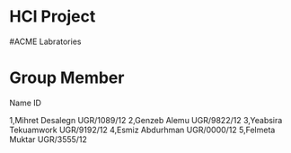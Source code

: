 # HCI Project 
#ACME Labratories

#     Group Member   

   Name                                     ID
   
   1,Mihret Desalegn                        UGR/1089/12
   2,Genzeb Alemu                           UGR/9822/12
   3,Yeabsira Tekuamwork                    UGR/9192/12
   4,Esmiz  Abdurhman                       UGR/0000/12
   5,Felmeta Muktar                         UGR/3555/12
